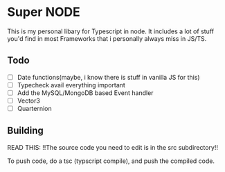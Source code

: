 # Super NODE

This is my personal libary for Typescript in node. It includes a lot of stuff you'd find in most Frameworks that i personally always miss in JS/TS.

## Todo

- [ ] Date functions(maybe, i know there is stuff in vanilla JS for this)
- [ ] Typecheck avail everything important
- [ ] Add the MySQL/MongoDB based Event handler
- [ ] Vector3
- [ ] Quarternion

## Building

READ THIS: !!The source code you need to edit is in the src subdirectory!!

To push code, do a tsc (typscript compile), and push the compiled code.
